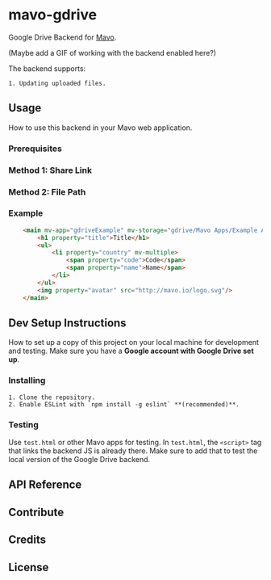 # mavo-gdrive
Google Drive Backend for [Mavo](https://github.com/mavoweb/mavo).

(Maybe add a GIF of working with the backend enabled here?)

The backend supports:

    1. Updating uploaded files.

## Usage
How to use this backend in your Mavo web application.

### Prerequisites

### Method 1: Share Link

### Method 2: File Path

### Example

```html
    <main mv-app="gdriveExample" mv-storage="gdrive/Mavo Apps/Example App/storage.json">
        <h1 property="title">Title</h1>
        <ul>
            <li property="country" mv-multiple>
                <span property="code">Code</span>
                <span property="name">Name</span>
            </li>
        </ul>
        <img property="avatar" src="http://mavo.io/logo.svg"/>
    </main>
```

## Dev Setup Instructions
How to set up a copy of this project on your local machine for development and testing. Make sure you have a **Google account with Google Drive set up**. 

### Installing
    1. Clone the repository.
    2. Enable ESLint with `npm install -g eslint` **(recommended)**.

### Testing
Use `test.html` or other Mavo apps for testing. In `test.html`, the `<script>` tag that links the backend JS is already there. Make sure to add that to test the local version of the Google Drive backend.

## API Reference

## Contribute

## Credits

## License


